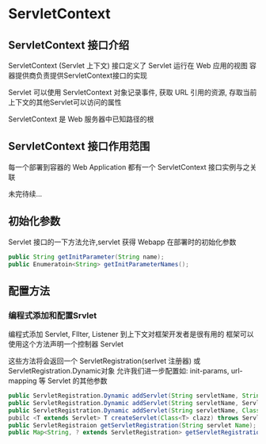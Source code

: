 # ServletContext

## ServletContext 接口介绍

ServletContext (Servlet 上下文) 接口定义了 Servlet 运行在 Web 应用的视图
容器提供商负责提供ServletContext接口的实现

Servlet 可以使用 ServletContext 对象记录事件, 获取 URL 引用的资源, 存取当前上下文的其他Servlet可以访问的属性

ServletContext 是 Web 服务器中已知路径的根

## ServletContext 接口作用范围

每一个部署到容器的 Web Application 都有一个 ServletContext 接口实例与之关联

未完待续...

## 初始化参数

Servlet 接口的一下方法允许,servlet 获得 Webapp 在部署时的初始化参数

```java
public String getInitParameter(String name);
public Enumeratoin<String> getInitParameterNames();
```

## 配置方法

### 编程式添加和配置Srvlet

编程式添加 Servlet, FIlter, Listener 到上下文对框架开发者是很有用的
框架可以使用这个方法声明一个控制器 Servlet

这些方法将会返回一个 ServletRegistration(serlvet 注册器) 或 ServletRegistration.Dynamic对象
允许我们进一步配置如: init-params, url-mapping 等 Servlet 的其他参数

```java
public ServletRegistration.Dynamic addServlet(String servletName, String className);
public ServletRegistration.Dynamic addServlet(String servletName, Servlet);
public ServletRegistration.Dynamic addServlet(String servletName, Class<? extends Sservlet> servletClass);
pubilc <T extends Servlet> T createServlet(Class<T> clazz) throws ServletException;
public ServletRegistraion getServletRegistration(String servlet Name);
public Map<String, ? extends ServletRegistration> getServletRegistrations();
```

